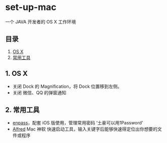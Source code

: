 # set-up-mac
一个 JAVA 开发者的 OS X 工作环境

## 目录
1. [OS X](#1-os-x)
2. [常用工具](#2-常用工具)

## 1. OS X

- 关闭 Dock 的 Magnification，将 Dock 位置移到左侧。
- 关闭 微信、QQ 的弹窗通知

## 2. 常用工具

- [enpass](https://www.enpass.io/)，配套 iOS 版使用，管理常用密码  ‘土豪可以用1Password’
- [Alfred](https://itunes.apple.com/cn/app/alfred/id405843582?mt=12) Mac 神软 快速启动工具，输入关键字后能够快速得定位出你想要的文件或程序
